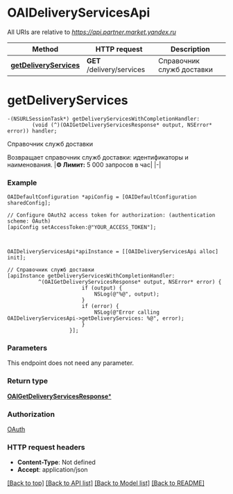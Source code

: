 # OAIDeliveryServicesApi

All URIs are relative to *https://api.partner.market.yandex.ru*

Method | HTTP request | Description
------------- | ------------- | -------------
[**getDeliveryServices**](OAIDeliveryServicesApi.md#getdeliveryservices) | **GET** /delivery/services | Справочник служб доставки


# **getDeliveryServices**
```objc
-(NSURLSessionTask*) getDeliveryServicesWithCompletionHandler: 
        (void (^)(OAIGetDeliveryServicesResponse* output, NSError* error)) handler;
```

Справочник служб доставки

Возвращает справочник служб доставки: идентификаторы и наименования. |**⚙️ Лимит:** 5 000 запросов в час| |-| 

### Example
```objc
OAIDefaultConfiguration *apiConfig = [OAIDefaultConfiguration sharedConfig];

// Configure OAuth2 access token for authorization: (authentication scheme: OAuth)
[apiConfig setAccessToken:@"YOUR_ACCESS_TOKEN"];



OAIDeliveryServicesApi*apiInstance = [[OAIDeliveryServicesApi alloc] init];

// Справочник служб доставки
[apiInstance getDeliveryServicesWithCompletionHandler: 
          ^(OAIGetDeliveryServicesResponse* output, NSError* error) {
                        if (output) {
                            NSLog(@"%@", output);
                        }
                        if (error) {
                            NSLog(@"Error calling OAIDeliveryServicesApi->getDeliveryServices: %@", error);
                        }
                    }];
```

### Parameters
This endpoint does not need any parameter.

### Return type

[**OAIGetDeliveryServicesResponse***](OAIGetDeliveryServicesResponse.md)

### Authorization

[OAuth](../README.md#OAuth)

### HTTP request headers

 - **Content-Type**: Not defined
 - **Accept**: application/json

[[Back to top]](#) [[Back to API list]](../README.md#documentation-for-api-endpoints) [[Back to Model list]](../README.md#documentation-for-models) [[Back to README]](../README.md)


